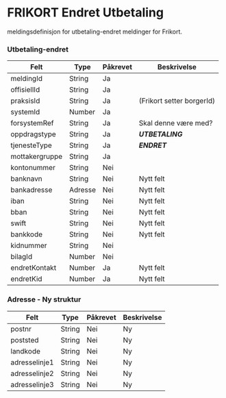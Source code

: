 # FRIKORT Endret Utbetaling

meldingsdefinisjon for utbetaling-endret meldinger for Frikort.

### Utbetaling-endret
Felt | Type | Påkrevet | Beskrivelse 
-----|------ |------ |-------------------
meldingId | String | Ja | 
offisiellId | String | Ja |
praksisId | String | Ja | (Frikort setter borgerId)
systemId | Number | Ja | 
forsystemRef| String | Ja | Skal denne være med?
oppdragstype| String | Ja | _**UTBETALING**_
tjenesteType| String | Ja | _**ENDRET**_
mottakergruppe| String | Ja | 
kontonummer | String | Nei
banknavn | String | Nei | Nytt felt
bankadresse | Adresse | Nei | Nytt felt
iban | String | Nei | Nytt felt
bban | String | Nei | Nytt felt
swift | String | Nei | Nytt felt
bankkode | String | Nei | Nytt felt
kidnummer | String | Nei |
bilagId | Number | Nei |
endretKontakt | Number | Ja |  Nytt felt
endretKid | Number | Ja |  Nytt felt

### Adresse - Ny struktur
Felt | Type | Påkrevet | Beskrivelse 
-----|----- |----- |--------------------
postnr | String | Nei | Ny
poststed | String | Nei | Ny
landkode | String | Nei | Ny
adresselinje1 | String | Nei |Ny
adresselinje2 | String | Nei |Ny
adresselinje3 | String | Nei |Ny